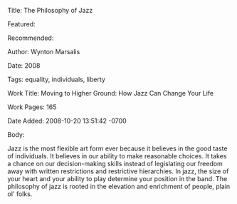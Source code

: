 Title: The Philosophy of Jazz

Featured: 

Recommended: 

Author: Wynton Marsalis

Date: 2008

Tags: equality, individuals, liberty

Work Title: Moving to Higher Ground: How Jazz Can Change Your Life

Work Pages:  165

Date Added: 2008-10-20 13:51:42 -0700

Body:

Jazz is the most flexible art form ever because it believes in the good taste of individuals. It believes in our ability to make reasonable choices. It takes a chance on our decision-making skills instead of legislating our freedom away with written restrictions and restrictive hierarchies. In jazz, the size of your heart and your ability to play determine your position in the band. The philosophy of jazz is rooted in the elevation and enrichment of people, plain ol' folks.


